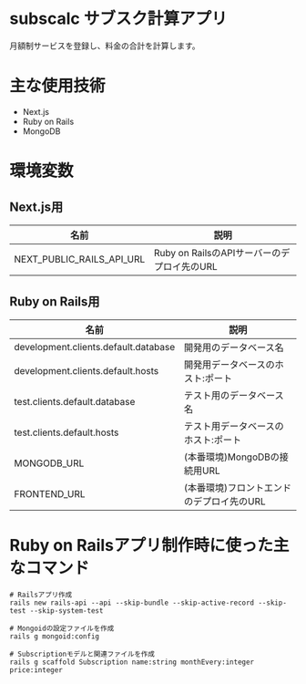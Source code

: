 # subscalc サブスク計算アプリ

月額制サービスを登録し、料金の合計を計算します。

# 主な使用技術

- Next.js
- Ruby on Rails
- MongoDB

# 環境変数

## Next.js用

名前|説明
---|---
NEXT_PUBLIC_RAILS_API_URL|Ruby on RailsのAPIサーバーのデプロイ先のURL

## Ruby on Rails用

名前|説明
---|---
development.clients.default.database|開発用のデータベース名
development.clients.default.hosts|開発用データベースのホスト:ポート
test.clients.default.database|テスト用のデータベース名
test.clients.default.hosts|テスト用データベースのホスト:ポート
MONGODB_URL|(本番環境)MongoDBの接続用URL
FRONTEND_URL|(本番環境)フロントエンドのデプロイ先のURL

# Ruby on Railsアプリ制作時に使った主なコマンド

```
# Railsアプリ作成
rails new rails-api --api --skip-bundle --skip-active-record --skip-test --skip-system-test
```

```
# Mongoidの設定ファイルを作成
rails g mongoid:config
```

```
# Subscriptionモデルと関連ファイルを作成
rails g scaffold Subscription name:string monthEvery:integer price:integer
```
